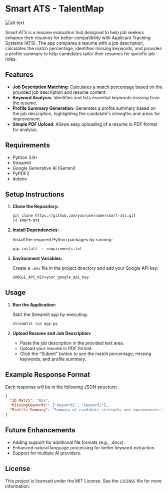# Smart ATS - TalentMap
![alt text](image.png)

Smart ATS is a resume evaluation tool designed to help job seekers enhance their resumes for better compatibility with Applicant Tracking Systems (ATS). The app compares a resume with a job description, calculates the match percentage, identifies missing keywords, and provides a profile summary to help candidates tailor their resumes for specific job roles.

## Features

- **Job Description Matching**: Calculates a match percentage based on the provided job description and resume content.
- **Keyword Analysis**: Identifies and lists essential keywords missing from the resume.
- **Profile Summary Generation**: Generates a profile summary based on the job description, highlighting the candidate's strengths and areas for improvement.
- **Simple PDF Upload**: Allows easy uploading of a resume in PDF format for analysis.

## Requirements

- Python 3.8+
- Streamlit
- Google Generative AI (Gemini)
- PyPDF2
- dotenv

## Setup Instructions

1. **Clone the Repository:**

   ```bash
   git clone https://github.com/yourusername/smart-ats.git
   cd smart-ats
   ```

2. **Install Dependencies:**

   Install the required Python packages by running:

   ```bash
   pip install -r requirements.txt
   ```

3. **Environment Variables:**

   Create a `.env` file in the project directory and add your Google API key:

   ```plaintext
   GOOGLE_API_KEY=your_google_api_key
   ```

## Usage

1. **Run the Application:**

   Start the Streamlit app by executing:

   ```bash
   streamlit run app.py
   ```

2. **Upload Resume and Job Description:**

   - Paste the job description in the provided text area.
   - Upload your resume in PDF format.
   - Click the "Submit" button to see the match percentage, missing keywords, and profile summary.

## Example Response Format

Each response will be in the following JSON structure:

```json
{
  "JD Match": "85%",
  "MissingKeywords": ["keyword1", "keyword2"],
  "Profile Summary": "Summary of candidate strengths and improvements."
}
```

## Future Enhancements

- Adding support for additional file formats (e.g., .docx).
- Enhanced natural language processing for better keyword extraction.
- Support for multiple AI providers.

## License

This project is licensed under the MIT License. See the `LICENSE` file for more information.

